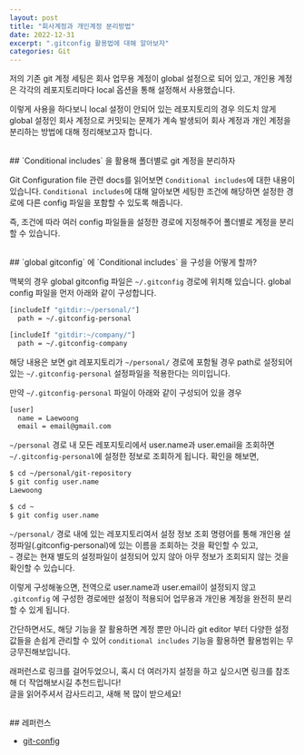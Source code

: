 ```yaml
---
layout: post
title: "회사계정과 개인계정 분리방법"
date: 2022-12-31
excerpt: ".gitconfig 활용법에 대해 알아보자"
categories: Git
---
```


저의 기존 git 계정 세팅은 회사 업무용 계정이 global 설정으로 되어 있고, 개인용 계정은 각각의 레포지토리마다 local 옵션을 통해 설정해서 사용했습니다.

이렇게 사용을 하다보니 local 설정이 안되어 있는 레포지토리의 경우 의도치 않게 global 설정인 회사 계정으로 커밋되는 문제가 계속 발생되어 회사 계정과 개인 계정을 분리하는 방법에 대해 정리해보고자 합니다.

<br/>
## `Conditional includes` 을 활용해 폴더별로 git 계정을 분리하자

Git Configuration file 관련 docs를 읽어보면 `Conditional includes`에 대한 내용이 있습니다. `Conditional includes`에 대해 알아보면 세팅한 조건에 해당하면 설정한 경로에 다른 config 파일을 포함할 수 있도록 해줍니다.

즉, 조건에 따라 여러 config 파일들을 설정한 경로에 지정해주어 폴더별로 계정을 분리할 수 있습니다. 

<br/>
## `global gitconfig` 에 `Conditional includes` 을 구성을 어떻게 할까?

맥북의 경우 global gitconfig 파일은 `~/.gitconfig` 경로에 위치해 있습니다. global config 파일을 먼저 아래와 같이 구성합니다.
``` bash
[includeIf "gitdir:~/personal/"]
  path = ~/.gitconfig-personal

[includeIf "gitdir:~/company/"]
  path = ~/.gitconfig-company
```

해당 내용은 보면 git 레포지토리가 `~/personal/` 경로에 포함될 경우 path로 설정되어있는 `~/.gitconfig-personal` 설정파일을 적용한다는 의미입니다.

만약 `~/.gitconfig-personal` 파일이 아래와 같이 구성되어 있을 경우

``` bash
[user]
  name = Laewoong
  email = email@gmail.com
```

`~/personal` 경로 내 모든 레포지토리에서 user.name과 user.email을 조회하면 `~/.gitconfig-personal`에 설정한 정보로 조회하게 됩니다. 확인을 해보면,
``` bash
$ cd ~/personal/git-repository
$ git config user.name
Laewoong

$ cd ~
$ git config user.name

```
`~/personal/` 경로 내에 있는 레포지토리여서 설정 정보 조회 명령어를 통해 개인용 설정파일(.gitconfig-personal)에 있는 이름을 조회하는 것을 확인할 수 있고,<br/>
`~` 경로는 현재 별도의 설정파일이 설정되어 있지 않아 아무 정보가 조회되지 않는 것을 확인할 수 있습니다.

이렇게 구성해놓으면, 전역으로 user.name과 user.email이 설정되지 않고 `.gitconfig` 에 구성한 경로에만 설정이 적용되어 업무용과 개인용 계정을 완전히 분리할 수 있게 됩니다.

간단하면서도, 해당 기능을 잘 활용하면 계정 뿐만 아니라 git editor 부터 다양한 설정값들을 손쉽게 관리할 수 있어 `conditional includes` 기능을 활용하면 활용범위는 무긍무진해보입니다.

래퍼런스로 링크를 걸어두었으니, 혹시 더 여러가지 설정을 하고 싶으시면 링크를 참조해 더 작업해보시길 추천드립니다!<br/>
글을 읽어주셔서 감사드리고, 새해 복 많이 받으세요!

<br/>
## 레퍼런스

- [git-config](https://git-scm.com/docs/git-config#_conditional_includes)
